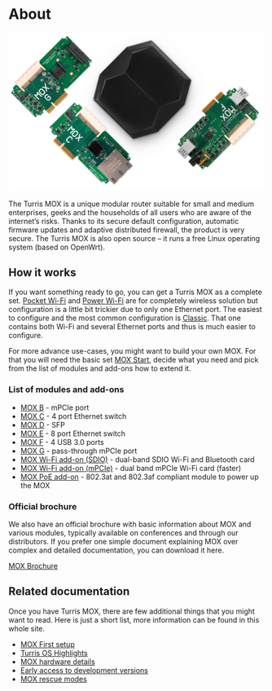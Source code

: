 # About

![Turris MOX](mox.jpg)

The Turris MOX is a unique modular router suitable for small and medium
enterprises, geeks and the households of all users who are aware of the
internet’s risks. Thanks to its secure default configuration, automatic
firmware updates and adaptive distributed firewall, the product is very secure.
The Turris MOX is also open source – it runs a free Linux operating system
(based on OpenWrt).

## How it works

If you want something ready to go, you can get a Turris MOX as a complete set.
[Pocket Wi-Fi](sets/pocketwifi.md) and [Power Wi-Fi](sets/powerwifi.md) are for
completely wireless solution but configuration is a little bit trickier due to
only one Ethernet port. The easiest to configure and the most common
configuration is [Classic](sets/classic.md). That one contains both Wi-Fi and
several Ethernet ports and thus is much easier to configure.

For more advance use-cases, you might want to build your own MOX. For that you
will need the basic set [MOX Start](sets/start.md), decide what you need and pick
from the list of modules and add-ons how to extend it.

### List of modules and add-ons

* [MOX B](modules/b.md) - mPCIe port
* [MOX C](modules/c.md) - 4 port Ethernet switch
* [MOX D](modules/d.md) - SFP
* [MOX E](modules/e.md) - 8 port Ethernet switch
* [MOX F](modules/f.md) - 4 USB 3.0 ports
* [MOX G](modules/g.md) - pass-through mPCIe port
* [MOX Wi-Fi add-on (SDIO)](addons.md#wi-fi-sdio) - dual-band SDIO Wi-Fi and Bluetooth card
* [MOX Wi-Fi add-on (mPCIe)](addons.md#wi-fi-mpcie) - dual band mPCIe Wi-Fi card (faster)
* [MOX PoE add-on](addons.md#poe) - 802.3at and 802.3af compliant module to power up the MOX

### Official brochure

We also have an official brochure with basic information about MOX and various
modules, typically available on conferences and through our distributors. If
you prefer one simple document explaining MOX over complex and detailed
documentation, you can download it here.

[MOX Brochure](MOX_Brochure.pdf)

## Related documentation

Once you have Turris MOX, there are few additional things that you might want
to read. Here is just a short list, more information can be found in this whole
site.

* [MOX First setup](../../basics/first-setup/mox_first_setup.md)
* [Turris OS Highlights](../../basics/highlights.md)
* [MOX hardware details](hw.md)
* [Early access to development versions](../../geek/testing.md)
* [MOX rescue modes](rescue_modes.md)
